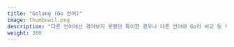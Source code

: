 ```yaml
---
title: "Golang (Go 언어)"
image: thumbnail.png
description: "다른 언어에선 겪어보지 못했던 특이한 경우나 다른 언어와 Go의 비교 등 주로 Go를 공부하고 적용하면서 겪게된 다양한 경험에 대해 적어보려합니다."
weight: 300
---
```

